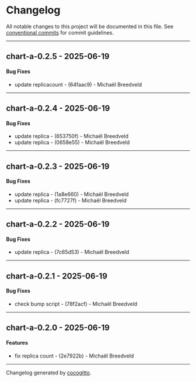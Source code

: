 # Changelog
All notable changes to this project will be documented in this file. See [conventional commits](https://www.conventionalcommits.org/) for commit guidelines.

- - -
## chart-a-0.2.5 - 2025-06-19
#### Bug Fixes
- update replicacount - (64faac9) - Michaël Breedveld

- - -

## chart-a-0.2.4 - 2025-06-19
#### Bug Fixes
- update replica - (653750f) - Michaël Breedveld
- update replica - (0658e55) - Michaël Breedveld

- - -

## chart-a-0.2.3 - 2025-06-19
#### Bug Fixes
- update replica - (1a8e660) - Michaël Breedveld
- update replica - (fc7727f) - Michaël Breedveld

- - -

## chart-a-0.2.2 - 2025-06-19
#### Bug Fixes
- update replica - (7c65d53) - Michaël Breedveld

- - -

## chart-a-0.2.1 - 2025-06-19
#### Bug Fixes
- check bump script - (78f2acf) - Michaël Breedveld

- - -

## chart-a-0.2.0 - 2025-06-19
#### Features
- fix replica count - (2e7922b) - Michaël Breedveld

- - -

Changelog generated by [cocogitto](https://github.com/cocogitto/cocogitto).